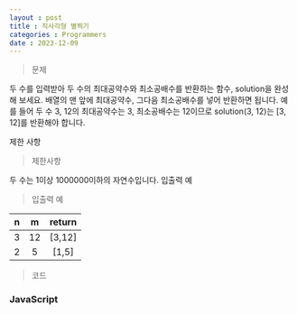 ```yaml
---
layout : post
title : 직사각형 별찍기
categories : Programmers
date : 2023-12-09
---
```

> 문제<br>

두 수를 입력받아 두 수의 최대공약수와 최소공배수를 반환하는 함수, solution을 완성해 보세요. 배열의 맨 앞에 최대공약수, 그다음 최소공배수를 넣어 반환하면 됩니다. 예를 들어 두 수 3, 12의 최대공약수는 3, 최소공배수는 12이므로 solution(3, 12)는 [3, 12]를 반환해야 합니다.

제한 사항

> 제한사항<br>

두 수는 1이상 1000000이하의 자연수입니다.
입출력 예

> 입출력 예<br>

|n|m|return|
|:--:|:--:|:--:|
|3|12|[3,12]|
|2|5|[1,5]|

> 코드

### JavaScript
